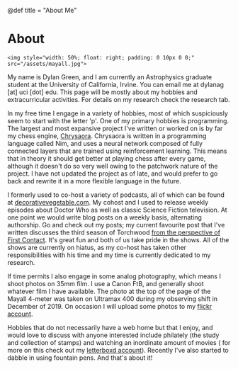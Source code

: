 @def title = "About Me"

# About

~~~
<img style="width: 50%; float: right; padding: 0 10px 0 0;" src="/assets/mayall.jpg">
~~~

My name is Dylan Green, and I am currently an Astrophysics graduate student at
the University of California, Irvine. You can email me at dylanag [at] uci [dot] edu.
This page will be mostly about my hobbies and extracurricular activities.
For details on my research check the research tab.

In my free time I engage in a variety of hobbies, most of which suspiciously
seem to start with the letter 'p'. One of my primary hobbies is programming.
The largest and most expansive project I've written or worked on is by far my
chess engine, [Chrysaora](https://github.com/dylanagreen/chrysaora).
Chrysaora is written in a programming
language called Nim, and uses a neural network composed of fully connected
layers that are trained using reinforcement learning. This means that in theory
it should get better at playing chess after every game, although it doesn't
do so very well owing to the patchwork nature of the project. I have not
updated the project as of late, and would prefer to go back and rewrite it in
a more flexible language in the future.

I formerly used to co-host a variety of podcasts, all of which can
be found at [decorativevegetable.com](http://decorativevegetable.com/).
My cohost and I used to release weekly episodes
about Doctor Who as well as classic Science Fiction television.
At one point we would write blog posts on a weekly basis, alternating authorship.
Go and check out my posts; my current favourite post that I've written
discusses the third season of Torchwood [from the perspective of First Contact](http://decorativevegetable.com/blog/children-of-earth-and-the-first-contact-archetype/).
It's great fun and both of us take pride in the shows. All of the shows are
currently on hiatus, as my co-host has taken other responsibilities with his
time and my time is currently dedicated to my research.

If time permits I also engage in some analog photography, which means I shoot
photos on 35mm film. I use a Canon FtB, and generally shoot whatever film I
have available. The photo at the top of the page of the Mayall 4-meter was taken on
Ultramax 400 during my observing shift in December of 2019.
On occasion I will upload some photos to my
[flickr account](https://www.flickr.com/photos/185938877@N04/).

Hobbies that do not necessarily have a web home but that I enjoy, and would
love to discuss with anyone interested include philately (the study and
collection of stamps) and watching an inordinate amount of movies (
for more on this check out my [letterboxd account](https://letterboxd.com/StellarStarling/)).
Recently I've also started to dabble in
using fountain pens. And that's about it!